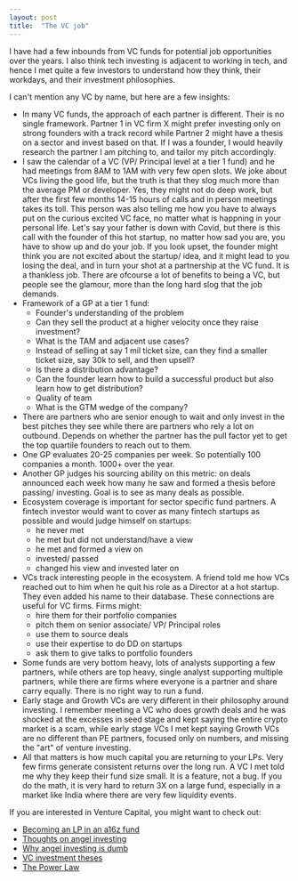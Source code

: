 ```yaml
---
layout: post
title:  "The VC job"
---
```


I have had a few inbounds from VC funds for potential job opportunities over the years. I also think tech investing is adjacent to working in tech, and hence I met quite a few investors to understand how they think, their workdays, and their investment philosophies.

I can't mention any VC by name, but here are a few insights:

- In many VC funds, the approach of each partner is different. Their is no single framework. Partner 1 in VC firm X might prefer investing only on strong founders with a track record while Partner 2 might have a thesis on a sector and invest based on that. If I was a founder, I would heavily research the partner I am pitching to, and tailor my pitch accordingly.
- I saw the calendar of a VC (VP/ Principal level at a tier 1 fund) and he had meetings from 8AM to 1AM with very few open slots. We joke about VCs living the good life, but the truth is that they slog much more than the average PM or developer. Yes, they might not do deep work, but after the first few months 14-15 hours of calls and in person meetings takes its toll. This person was also telling me how you have to always put on the curious excited VC face, no matter what is happning in your personal life. Let's say your father is down with Covid, but there is this call with the founder of this hot startup, no matter how sad you are, you have to show up and do your job. If you look upset, the founder might think you are not excited about the startup/ idea, and it might lead to you losing the deal, and in turn your shot at a partnership at the VC fund. It is a thankless job. There are ofcourse a lot of benefits to being a VC, but people see the glamour, more than the long hard slog that the job demands.
- Framework of a GP at a tier 1 fund:
  -  Founder's understanding of the problem
  -  Can they sell the product at a higher velocity once they raise investment?
  -  What is the TAM and adjacent use cases?
  -  Instead of selling at say 1 mil ticket size, can they find a smaller ticket size, say 30k to sell, and then upsell?
  -  Is there a distribution advantage?
  -  Can the founder learn how to build a successful product but also learn how to get distribution?
  -  Quality of team
  -  What is the GTM wedge of the company?
-  There are partners who are senior enough to wait and only invest in the best pitches they see while there are partners who rely a lot on outbound. Depends on whether the partner has the pull factor yet to get the top quartile founders to reach out to them.
- One GP evaluates 20-25 companies per week. So potentially 100 companies a month. 1000+ over the year.
- Another GP judges his sourcing ability on this metric: on deals announced each week how many he saw and formed a thesis before passing/ investing. Goal is to see as many deals as possible.
- Ecosystem coverage is important for sector specific fund partners. A fintech investor would want to cover as many fintech startups as possible and would judge himself on startups:
  - he never met
  - he met but did not understand/have a view
  - he met and formed a view on
  - invested/ passed
  - changed his view and invested later on
- VCs track interesting people in the ecosystem. A friend told me how VCs reached out to him when he quit his role as a Director at a hot startup. They even added his name to their database. These connections are useful for VC firms. Firms might:
  - hire them for their portfolio companies
  - pitch them on senior associate/ VP/ Principal roles
  - use them to source deals
  - use their expertise to do DD on startups
  - ask them to give talks to portfolio founders
- Some funds are very bottom heavy, lots of analysts supporting a few partners, while others are top heavy, single analyst supporting multiple partners, while there are firms where everyone is a partner and share carry equally. There is no right way to run a fund.
- Early stage and Growth VCs are very different in their philosophy around investing. I remember meeting a VC who does growth deals and he was shocked at the excesses in seed stage and kept saying the entire crypto market is a scam, while early stage VCs I met kept saying Growth VCs are no different than PE partners, focused only on numbers, and missing the "art" of venture investing.
- All that matters is how much capital you are returning to your LPs. Very few firms generate consistent returns over the long run. A VC I met told me why they keep their fund size small. It is a feature, not a bug. If you do the math, it is very hard to return 3X on a large fund, especially in a market like India where there are very few liquidity events.

If you are interested in Venture Capital, you might want to check out:
- [Becoming an LP in an a16z fund](https://manassaloi.com/2021/12/16/lp-a16z.html)
- [Thoughts on angel investing](https://manassaloi.com/2022/02/06/angel-investing.html)
- [Why angel investing is dumb](https://manassaloi.com/2022/05/11/angel-invest-dumb.html)
- [VC investment theses](https://manassaloi.com/2020/12/19/vc-frameworks.html)
- [The Power Law](https://manassaloi.com/booksummaries/2022/04/11/power-law-mallaby.html)
